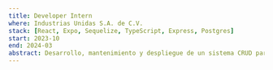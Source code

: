 ```yaml
---
title: Developer Intern
where: Industrias Unidas S.A. de C.V.
stack: [React, Expo, Sequelize, TypeScript, Express, Postgres]
start: 2023-10
end: 2024-03
abstract: Desarrollo, mantenimiento y despliegue de un sistema CRUD para gestionar los datos dentro de un taller de manufactura.
---
```

